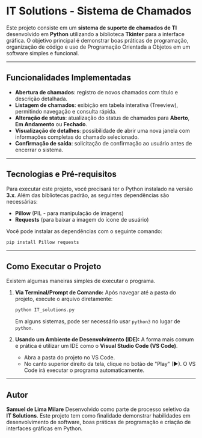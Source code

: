 # IT Solutions - Sistema de Chamados

Este projeto consiste em um **sistema de suporte de chamados de TI**
desenvolvido em **Python** utilizando a biblioteca **Tkinter** para a
interface gráfica.
O objetivo principal é demonstrar boas práticas de programação,
organização de código e uso de Programação Orientada a Objetos em um
software simples e funcional.

---

## Funcionalidades Implementadas

* **Abertura de chamados**: registro de novos chamados com título e
    descrição detalhada.
* **Listagem de chamados**: exibição em tabela interativa
    (Treeview), permitindo navegação e consulta rápida.
* **Alteração de status**: atualização do status de chamados para
    **Aberto**, **Em Andamento** ou **Fechado**.
* **Visualização de detalhes**: possibilidade de abrir uma nova
    janela com informações completas do chamado selecionado.
* **Confirmação de saída**: solicitação de confirmação ao usuário
    antes de encerrar o sistema.

---

## Tecnologias e Pré-requisitos

Para executar este projeto, você precisará ter o Python instalado na versão **3.x**. Além das bibliotecas padrão, as seguintes dependências são necessárias:

* **Pillow** (PIL - para manipulação de imagens)
* **Requests** (para baixar a imagem do ícone de usuário)

Você pode instalar as dependências com o seguinte comando:
```bash
pip install Pillow requests
````

-----

## Como Executar o Projeto

Existem algumas maneiras simples de executar o programa.

1.  **Via Terminal/Prompt de Comando:**
    Após navegar até a pasta do projeto, execute o arquivo diretamente:

    ```bash
    python IT_solutions.py
    ```

    Em alguns sistemas, pode ser necessário usar `python3` no lugar de `python`.

2.  **Usando um Ambiente de Desenvolvimento (IDE):**
    A forma mais comum e prática é utilizar um IDE como o **Visual Studio Code (VS Code)**.

      * Abra a pasta do projeto no VS Code.
      * No canto superior direito da tela, clique no botão de "Play" (►). O VS Code irá executar o programa automaticamente.

-----

## Autor

**Samuel de Lima Milare**
Desenvolvido como parte de processo seletivo da **IT Solutions**.
Este projeto tem como finalidade demonstrar habilidades em
desenvolvimento de software, boas práticas de programação e criação de
interfaces gráficas em Python.

```
```
